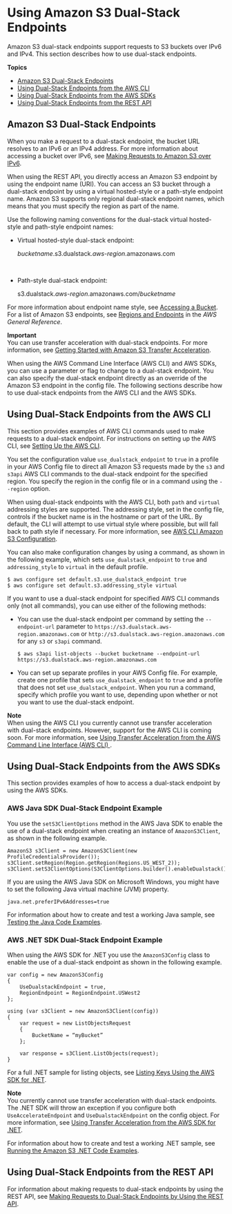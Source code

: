 # Using Amazon S3 Dual\-Stack Endpoints<a name="dual-stack-endpoints"></a>

Amazon S3 dual\-stack endpoints support requests to S3 buckets over IPv6 and IPv4\. This section describes how to use dual\-stack endpoints\.

**Topics**
+ [Amazon S3 Dual\-Stack Endpoints](#dual-stack-endpoints-description)
+ [Using Dual\-Stack Endpoints from the AWS CLI](#dual-stack-endpoints-cli)
+ [Using Dual\-Stack Endpoints from the AWS SDKs](#dual-stack-endpoints-sdks)
+ [Using Dual\-Stack Endpoints from the REST API](#dual-stack-endpoints-examples-rest-api)

## Amazon S3 Dual\-Stack Endpoints<a name="dual-stack-endpoints-description"></a>

When you make a request to a dual\-stack endpoint, the bucket URL resolves to an IPv6 or an IPv4 address\. For more information about accessing a bucket over IPv6, see [Making Requests to Amazon S3 over IPv6](ipv6-access.md)\.

When using the REST API, you directly access an Amazon S3 endpoint by using the endpoint name \(URI\)\. You can access an S3 bucket through a dual\-stack endpoint by using a virtual hosted\-style or a path\-style endpoint name\. Amazon S3 supports only regional dual\-stack endpoint names, which means that you must specify the region as part of the name\. 

Use the following naming conventions for the dual\-stack virtual hosted\-style and path\-style endpoint names:
+ Virtual hosted\-style dual\-stack endpoint: 

   *bucketname*\.s3\.dualstack\.*aws\-region*\.amazonaws\.com

   
+ Path\-style dual\-stack endpoint: 

  s3\.dualstack\.*aws\-region*\.amazonaws\.com/*bucketname*

For more information about endpoint name style, see [Accessing a Bucket](UsingBucket.md#access-bucket-intro)\. For a list of Amazon S3 endpoints, see [Regions and Endpoints](http://docs.aws.amazon.com/general/latest/gr/rande.html#s3_region) in the *AWS General Reference*\. 

**Important**  
You can use transfer acceleration with dual\-stack endpoints\. For more information, see [Getting Started with Amazon S3 Transfer Acceleration](transfer-acceleration.md#transfer-acceleration-getting-started)\.

When using the AWS Command Line Interface \(AWS CLI\) and AWS SDKs, you can use a parameter or flag to change to a dual\-stack endpoint\. You can also specify the dual\-stack endpoint directly as an override of the Amazon S3 endpoint in the config file\. The following sections describe how to use dual\-stack endpoints from the AWS CLI and the AWS SDKs\.

## Using Dual\-Stack Endpoints from the AWS CLI<a name="dual-stack-endpoints-cli"></a>

This section provides examples of AWS CLI commands used to make requests to a dual\-stack endpoint\. For instructions on setting up the AWS CLI, see [Setting Up the AWS CLI](setup-aws-cli.md)\.

You set the configuration value `use_dualstack_endpoint` to `true` in a profile in your AWS Config file to direct all Amazon S3 requests made by the `s3` and `s3api` AWS CLI commands to the dual\-stack endpoint for the specified region\. You specify the region in the config file or in a command using the `--region` option\. 

When using dual\-stack endpoints with the AWS CLI, both `path` and `virtual` addressing styles are supported\. The addressing style, set in the config file, controls if the bucket name is in the hostname or part of the URL\. By default, the CLI will attempt to use virtual style where possible, but will fall back to path style if necessary\. For more information, see [AWS CLI Amazon S3 Configuration](http://docs.aws.amazon.com/cli/latest/topic/s3-config.html)\.

You can also make configuration changes by using a command, as shown in the following example, which sets `use_dualstack_endpoint` to `true` and `addressing_style` to `virtual` in the default profile\.

```
$ aws configure set default.s3.use_dualstack_endpoint true
$ aws configure set default.s3.addressing_style virtual
```

If you want to use a dual\-stack endpoint for specified AWS CLI commands only \(not all commands\), you can use either of the following methods: 
+ You can use the dual\-stack endpoint per command by setting the `--endpoint-url` parameter to `https://s3.dualstack.aws-region.amazonaws.com` or `http://s3.dualstack.aws-region.amazonaws.com` for any `s3` or `s3api` command\.

  ```
  $ aws s3api list-objects --bucket bucketname --endpoint-url https://s3.dualstack.aws-region.amazonaws.com
  ```
+ You can set up separate profiles in your AWS Config file\. For example, create one profile that sets `use_dualstack_endpoint` to `true` and a profile that does not set `use_dualstack_endpoint`\. When you run a command, specify which profile you want to use, depending upon whether or not you want to use the dual\-stack endpoint\. 

**Note**  
When using the AWS CLI you currently cannot use transfer acceleration with dual\-stack endpoints\. However, support for the AWS CLI is coming soon\. For more information, see [Using Transfer Acceleration from the AWS Command Line Interface \(AWS CLI\) ](transfer-acceleration-examples.md#transfer-acceleration-examples-aws-cli)\. 

## Using Dual\-Stack Endpoints from the AWS SDKs<a name="dual-stack-endpoints-sdks"></a>

This section provides examples of how to access a dual\-stack endpoint by using the AWS SDKs\. 

### AWS Java SDK Dual\-Stack Endpoint Example<a name="dual-stack-endpoints-examples-java"></a>

You use the `setS3ClientOptions` method in the AWS Java SDK to enable the use of a dual\-stack endpoint when creating an instance of `AmazonS3Client`, as shown in the following example\. 

```
AmazonS3 s3Client = new AmazonS3Client(new ProfileCredentialsProvider());
s3Client.setRegion(Region.getRegion(Regions.US_WEST_2));
s3Client.setS3ClientOptions(S3ClientOptions.builder().enableDualstack().build());
```

If you are using the AWS Java SDK on Microsoft Windows, you might have to set the following Java virtual machine \(JVM\) property\. 

```
java.net.preferIPv6Addresses=true
```

For information about how to create and test a working Java sample, see [Testing the Java Code Examples](UsingTheMPDotJavaAPI.md#TestingJavaSamples)\. 

### AWS \.NET SDK Dual\-Stack Endpoint Example<a name="dual-stack-endpoints-examples-dotnet"></a>

When using the AWS SDK for \.NET you use the `AmazonS3Config` class to enable the use of a dual\-stack endpoint as shown in the following example\. 

```
var config = new AmazonS3Config
{
    UseDualstackEndpoint = true,
    RegionEndpoint = RegionEndpoint.USWest2
};

using (var s3Client = new AmazonS3Client(config))
{
    var request = new ListObjectsRequest
    {
        BucketName = “myBucket”
    };

    var response = s3Client.ListObjects(request);
}
```

For a full \.NET sample for listing objects, see [Listing Keys Using the AWS SDK for \.NET](ListingObjectKeysUsingNetSDK.md)\. 

**Note**  
You currently cannot use transfer acceleration with dual\-stack endpoints\. The \.NET SDK will throw an exception if you configure both `UseAccelerateEndpoint` and `UseDualstackEndpoint` on the config object\. For more information, see [Using Transfer Acceleration from the AWS SDK for \.NET](transfer-acceleration-examples.md#transfer-acceleration-examples-dotnet)\.

For information about how to create and test a working \.NET sample, see [Running the Amazon S3 \.NET Code Examples](UsingTheMPDotNetAPI.md#TestingDotNetApiSamples)\. 

## Using Dual\-Stack Endpoints from the REST API<a name="dual-stack-endpoints-examples-rest-api"></a>

For information about making requests to dual\-stack endpoints by using the REST API, see [Making Requests to Dual\-Stack Endpoints by Using the REST API](RESTAPI.md#rest-api-dual-stack)\.